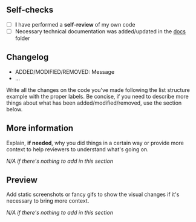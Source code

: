 ## Self-checks

- [ ] **I** have performed a **self-review** of my own code
- [ ] Necessary technical documentation was added/updated in the [docs](/docs) folder

## Changelog

- ADDED/MODIFIED/REMOVED: Message
- ...

Write all the changes on the code you've made following the list structure example with the proper labels. Be concise, if you need to describe more things about what has been added/modified/removed, use the section below.

## More information

Explain, **if needed**, why you did things in a certain way or provide more context to help reviewers to understand what's going on.

_N/A if there's nothing to add in this section_

## Preview

Add static screenshots or fancy gifs to show the visual changes if it's necessary to bring more context.

_N/A if there's nothing to add in this section_
